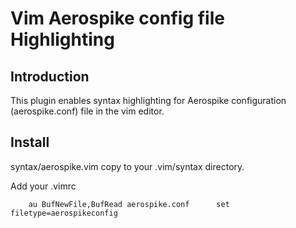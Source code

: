 Vim Aerospike config file Highlighting
======================================

Introduction
------------

This plugin enables syntax highlighting for Aerospike configuration (aerospike.conf) file in the vim editor.


Install
-------

syntax/aerospike.vim copy to your .vim/syntax directory.

Add your .vimrc

        au BufNewFile,BufRead aerospike.conf      set filetype=aerospikeconfig


